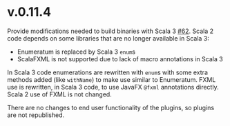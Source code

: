 v.0.11.4
========

Provide modifications needed to build binaries with Scala 3 [#62]. Scala 2 code depends on some libraries that are no
longer available in Scala 3:

* Enumeratum is replaced by Scala 3 `enum`s
* ScalaFXML is not supported due to lack of macro annotations in Scala 3

In Scala 3 code enumerations are rewritten with `enum`s with some extra methods added (like `withName`) to make use
similar to Enumeratum. FXML use is rewritten, in Scala 3 code, to use JavaFX `@fxml` annotations directly. Scala 2 use
of FXML is not changed.

There are no changes to end user functionality of the plugins, so plugins are not republished.

[#62]: https://github.com/ij-plugins/ijp-color/issues/62